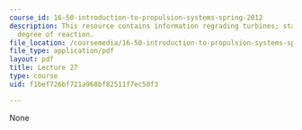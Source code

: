 ```yaml
---
course_id: 16-50-introduction-to-propulsion-systems-spring-2012
description: This resource contains information regrading turbines; stage characteristics;
  degree of reaction.
file_location: /coursemedia/16-50-introduction-to-propulsion-systems-spring-2012/f1bef726bf721a968bf82511f7ec50f3_MIT16_50S12_lec27.pdf
file_type: application/pdf
layout: pdf
title: Lecture 27
type: course
uid: f1bef726bf721a968bf82511f7ec50f3

---
```

None